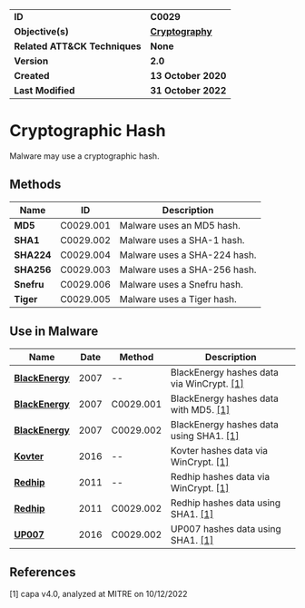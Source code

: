 <table>
<tr>
<td><b>ID</b></td>
<td><b>C0029</b></td>
</tr>
<tr>
<td><b>Objective(s)</b></td>
<td><b><a href="../cryptography">Cryptography</a></b></td>
</tr>
<tr>
<td><b>Related ATT&CK Techniques</b></td>
<td><b>None</b></td>
</tr>
<tr>
<td><b>Version</b></td>
<td><b>2.0</b></td>
</tr>
<tr>
<td><b>Created</b></td>
<td><b>13 October 2020</b></td>
</tr>
<tr>
<td><b>Last Modified</b></td>
<td><b>31 October 2022</b></td>
</tr>
</table>


# Cryptographic Hash

Malware may use a cryptographic hash. 

## Methods

|Name|ID|Description|
|---|---|---|
|**MD5**|C0029.001|Malware uses an MD5 hash.|
|**SHA1**|C0029.002|Malware uses a SHA-1 hash.|
|**SHA224**|C0029.004|Malware uses a SHA-224 hash.|
|**SHA256**|C0029.003|Malware uses a SHA-256 hash.|
|**Snefru**|C0029.006|Malware uses a Snefru hash.|
|**Tiger**|C0029.005|Malware uses a Tiger hash.|

## Use in Malware

|Name|Date|Method|Description|
|---|---|---|---|
|[**BlackEnergy**](../xample-malware/blackenergy.md)|2007|--|BlackEnergy hashes data via WinCrypt. [[1]](#1)|
|[**BlackEnergy**](../xample-malware/blackenergy.md)|2007|C0029.001|BlackEnergy hashes data with MD5. [[1]](#1)|
|[**BlackEnergy**](../xample-malware/blackenergy.md)|2007|C0029.002|BlackEnergy hashes data using SHA1. [[1]](#1)|
|[**Kovter**](../xample-malware/kovter.md)|2016|--|Kovter hashes data via WinCrypt. [[1]](#1)|
|[**Redhip**](../xample-malware/rebhip.md)|2011|--|Redhip hashes data via WinCrypt. [[1]](#1)|
|[**Redhip**](../xample-malware/rebhip.md)|2011|C0029.002|Redhip hashes data using SHA1. [[1]](#1)|
|[**UP007**](../xample-malware/up007.md)|2016|C0029.002|UP007 hashes data using SHA1. [[1]](#1)|

## References

<a name="1">[1]</a> capa v4.0, analyzed at MITRE on 10/12/2022


